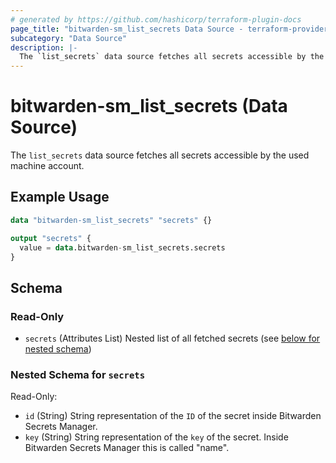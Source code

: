 ```yaml
---
# generated by https://github.com/hashicorp/terraform-plugin-docs
page_title: "bitwarden-sm_list_secrets Data Source - terraform-provider-bitwarden-sm"
subcategory: "Data Source"
description: |-
  The `list_secrets` data source fetches all secrets accessible by the used machine account.
---
```


# bitwarden-sm_list_secrets (Data Source)

The `list_secrets` data source fetches all secrets accessible by the used machine account.

## Example Usage

```terraform
data "bitwarden-sm_list_secrets" "secrets" {}

output "secrets" {
  value = data.bitwarden-sm_list_secrets.secrets
}
```

<!-- schema generated by tfplugindocs -->
## Schema

### Read-Only

- `secrets` (Attributes List) Nested list of all fetched secrets (see [below for nested schema](#nestedatt--secrets))

<a id="nestedatt--secrets"></a>
### Nested Schema for `secrets`

Read-Only:

- `id` (String) String representation of the `ID` of the secret inside Bitwarden Secrets Manager.
- `key` (String) String representation of the `key` of the secret. Inside Bitwarden Secrets Manager this is called "name".
